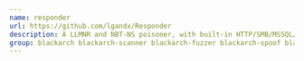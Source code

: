```yaml
---
name: responder
url: https://github.com/lgandx/Responder
description: A LLMNR and NBT-NS poisoner, with built-in HTTP/SMB/MSSQL/FTP/LDAP rogue authentication server supporting NTLMv1/NTLMv2/LMv2 (multirelay version).
group: blackarch blackarch-scanner blackarch-fuzzer blackarch-spoof blackarch-networking
---
```

